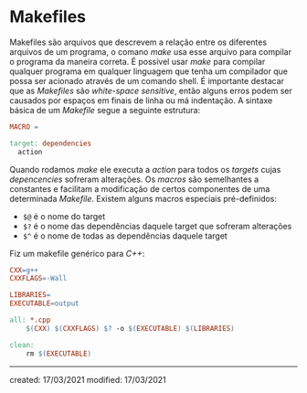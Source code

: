 # Makefiles
Makefiles são arquivos que descrevem a relação entre os diferentes arquivos de um programa, o comano *make* usa esse arquivo para compilar o programa da maneira correta. É possível usar *make* para compilar qualquer programa em qualquer linguagem que tenha um compilador que possa ser acionado através de um comando shell.
É importante destacar que as *Makefiles* são *white-space sensitive*, então alguns erros podem ser causados por espaços em finais de linha ou má indentação.
A sintaxe básica de um *Makefile* segue a seguinte estrutura:

```Makefile
MACRO = 

target: dependencies
  action
```

Quando rodamos *make* ele executa a *action* para todos os *targets* cujas *depencencies* sofreram alterações. Os *macros* são semelhantes a constantes e facilitam a modificação de certos componentes de uma determinada *Makefile*.
Existem alguns macros especiais pré-definidos:
- `$@` é o nome do target
- `$?` é o nome das dependências daquele target que sofreram alterações
- `$^` é o nome de todas as dependências daquele target

Fiz um makefile genérico para *C++*:

```Makefile
CXX=g++
CXXFLAGS=-Wall

LIBRARIES=
EXECUTABLE=output

all: *.cpp
	$(CXX) $(CXXFLAGS) $? -o $(EXECUTABLE) $(LIBRARIES)

clean:
	rm $(EXECUTABLE)
```

---

created: 17/03/2021
modified: 17/03/2021